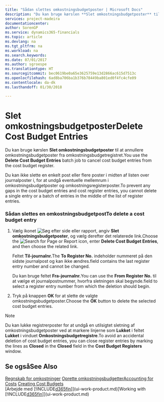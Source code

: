 ```yaml
---
title: "Sådan slettes omkostningsbudgetposter | Microsoft Docs"
description: "Du kan bruge kørslen **Slet omkostningsbudgetposter** til at annullere omkostningsbudgetposter fra omkostningsbudgetregistret."
services: project-madeira
documentationcenter: 
author: SorenGP
ms.service: dynamics365-financials
ms.topic: article
ms.devlang: na
ms.tgt_pltfrm: na
ms.workload: na
ms.search.keywords: 
ms.date: 07/01/2017
ms.author: sgroespe
ms.translationtype: HT
ms.sourcegitcommit: bec0619be0a65e3625759e13d2866ac615d7513c
ms.openlocfilehash: 6ad8ba706ba1b376b78449ba801ed0f4fc4cfe09
ms.contentlocale: da-dk
ms.lasthandoff: 01/30/2018

---
```

# <a name="delete-cost-budget-entries"></a><span data-ttu-id="8741d-103">Slet omkostningsbudgetposter</span><span class="sxs-lookup"><span data-stu-id="8741d-103">Delete Cost Budget Entries</span></span>
<span data-ttu-id="8741d-104">Du kan bruge kørslen **Slet omkostningsbudgetposter** til at annullere omkostningsbudgetposter fra omkostningsbudgetregistret.</span><span class="sxs-lookup"><span data-stu-id="8741d-104">You use the **Delete Cost Budget Entries** batch job to cancel cost budget entries from the cost budget register.</span></span>  

<span data-ttu-id="8741d-105">Du kan ikke slette en enkelt post eller flere poster i midten af listen over journalposter i, for at undgå eventuelle mellemrum i omkostningsbudgetposter og omkostningsregisterposter.</span><span class="sxs-lookup"><span data-stu-id="8741d-105">To prevent any gaps in the cost budget entries and cost register entries, you cannot delete a single entry or a batch of entries in the middle of the list of register entries.</span></span>  

### <a name="to-delete-a-cost-budget-entry"></a><span data-ttu-id="8741d-106">Sådan slettes en omkostningsbudgetpost</span><span class="sxs-lookup"><span data-stu-id="8741d-106">To delete a cost budget entry</span></span>  

1.  <span data-ttu-id="8741d-107">Vælg ikonet ![Søg efter side eller rapport](media/ui-search/search_small.png "Ikonet Søg efter side eller rapport"), angiv **Slet omkostningsbudgetposter**, og vælg derefter det relaterede link.</span><span class="sxs-lookup"><span data-stu-id="8741d-107">Choose the ![Search for Page or Report](media/ui-search/search_small.png "Search for Page or Report icon") icon, enter **Delete Cost Budget Entries**, and then choose the related link.</span></span>  

    <span data-ttu-id="8741d-108">Feltet **Til-journalnr.**</span><span class="sxs-lookup"><span data-stu-id="8741d-108">The **To Register No.**</span></span> <span data-ttu-id="8741d-109">indeholder nummeret på den sidste journalpost og kan ikke ændres.</span><span class="sxs-lookup"><span data-stu-id="8741d-109">field contains the last register entry number and cannot be changed.</span></span>  

    <span data-ttu-id="8741d-110">Du kan bruge feltet **Fra-journalnr.**</span><span class="sxs-lookup"><span data-stu-id="8741d-110">You can use the **From Register No.**</span></span> <span data-ttu-id="8741d-111">til at vælge et journalpostnummer, hvorfra sletningen skal begynde.</span><span class="sxs-lookup"><span data-stu-id="8741d-111">field to select a register entry number from which the deletion should begin.</span></span>  
2.  <span data-ttu-id="8741d-112">Tryk på knappen **OK** for at slette de valgte omkostningsbudgetposter.</span><span class="sxs-lookup"><span data-stu-id="8741d-112">Choose the **OK** button to delete the selected cost budget entries.</span></span>  

> [!NOTE]  
>  <span data-ttu-id="8741d-113">Du kan lukke registrerposter for at undgå en utilsigtet sletning af omkostningsbudgetposter ved at markere linjerne som **Lukket** i feltet **Lukket** i vinduet **Omkostningsbudgetregistre**.</span><span class="sxs-lookup"><span data-stu-id="8741d-113">To avoid an accidental deletion of cost budget entries, you can close register entries by marking the lines as **Closed** in the **Closed** field in the **Cost Budget Registers** window.</span></span>  

## <a name="see-also"></a><span data-ttu-id="8741d-114">Se også</span><span class="sxs-lookup"><span data-stu-id="8741d-114">See Also</span></span>  
<span data-ttu-id="8741d-115">[Regnskab for omkostninger](finance-manage-cost-accounting.md)
[Oprette omkostningsbudgetter](finance-create-cost-budgets.md)</span><span class="sxs-lookup"><span data-stu-id="8741d-115">[Accounting for Costs](finance-manage-cost-accounting.md)
[Creating Cost Budgets](finance-create-cost-budgets.md)</span></span>  
<span data-ttu-id="8741d-116">[Arbejde med [!INCLUDE[d365fin](includes/d365fin_md.md)]](ui-work-product.md)</span><span class="sxs-lookup"><span data-stu-id="8741d-116">[Working with [!INCLUDE[d365fin](includes/d365fin_md.md)]](ui-work-product.md)</span></span>


